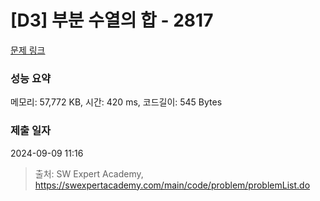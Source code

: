 # [D3] 부분 수열의 합 - 2817 

[문제 링크](https://swexpertacademy.com/main/code/problem/problemDetail.do?contestProbId=AV7IzvG6EksDFAXB) 

### 성능 요약

메모리: 57,772 KB, 시간: 420 ms, 코드길이: 545 Bytes

### 제출 일자

2024-09-09 11:16



> 출처: SW Expert Academy, https://swexpertacademy.com/main/code/problem/problemList.do